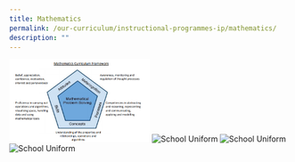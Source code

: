 ```yaml
---
title: Mathematics
permalink: /our-curriculum/instructional-programmes-ip/mathematics/
description: ""
---
```


<style>  
img {  
  display: block;  
  margin-left: auto;  
  margin-right: auto;  
}  
</style>  
<body><img src="/images/Mathematics%20Framework.png" alt="School Uniform" style="width:50%;">  
  
</body>


<style>  
img {  
  display: block;  
  margin-left: auto;  
  margin-right: auto;  
}  
</style>  
<body><img src="/images/school%20uniform.jpg" alt="School Uniform" style="width:50%;">  
  
</body>

<style>  
img {  
  display: block;  
  margin-left: auto;  
  margin-right: auto;  
}  
</style>  
<body><img src="/images/school%20uniform.jpg" alt="School Uniform" style="width:50%;">  
  
</body>

<style>  
img {  
  display: block;  
  margin-left: auto;  
  margin-right: auto;  
}  
</style>  
<body><img src="/images/school%20uniform.jpg" alt="School Uniform" style="width:50%;">  
  
</body>